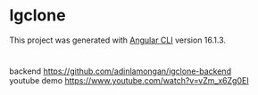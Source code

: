 # Igclone

This project was generated with [Angular CLI](https://github.com/angular/angular-cli) version 16.1.3.
#
backend https://github.com/adinlamongan/igclone-backend  
youtube demo https://www.youtube.com/watch?v=vZm_x6Zg0EI

